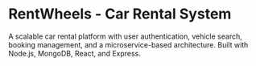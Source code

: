 # RentWheels - Car Rental System
A scalable car rental platform with user authentication, vehicle search, booking management, and a microservice-based architecture. Built with Node.js, MongoDB, React, and Express.
